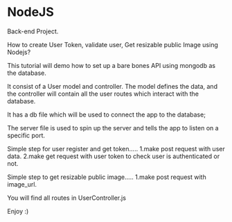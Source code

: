 # NodeJS
Back-end Project.

How to create User Token, validate user, Get resizable public Image using Nodejs?

This tutorial will demo how to set up a bare bones 
API using mongodb as the database.

It consist of a User model and controller. The model
defines the data, and the controller will contain all 
the user routes  which interact with the database. 

It has a db file which will be used to
connect the app to the database;

The server file is used to spin up the server and tells the
app to listen on a specific port.


Simple step for user register and get token.....
    1.make post request with user data.
    2.make get request with user token to check user is authenticated or not.

Simple step to get resizable public image.....
    1.make post request with image_url.


You will find all routes in UserController.js

Enjoy :)
